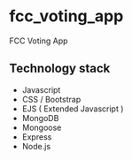 # fcc_voting_app
FCC Voting App

## Technology stack
* Javascript
* CSS / Bootstrap
* EJS ( Extended Javascript )
* MongoDB
* Mongoose
* Express
* Node.js
